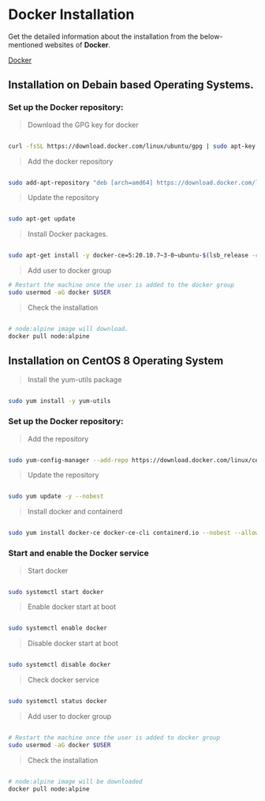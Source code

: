 # Docker Installation


Get the detailed information about the installation from the below-mentioned websites of **Docker**.

[Docker](https://docs.docker.com/)

## Installation on Debain based Operating Systems.

### Set up the Docker repository:

> Download the GPG key for docker

```bash

curl -fsSL https://download.docker.com/linux/ubuntu/gpg | sudo apt-key add -

```


> Add the docker repository

```bash

sudo add-apt-repository "deb [arch=amd64] https://download.docker.com/linux/ubuntu $(lsb_release -cs) stable"

```

> Update the repository

```bash

sudo apt-get update

```


> Install Docker packages.

```bash

sudo apt-get install -y docker-ce=5:20.10.7~3-0~ubuntu-$(lsb_release -cs)

```


> Add user to docker group
```bash
# Restart the machine once the user is added to the docker group
sudo usermod -aG docker $USER
```

> Check the installation
```bash

# node:alpine image will download.
docker pull node:alpine
```



## Installation on CentOS 8 Operating System


> Install the yum-utils package 

```bash

sudo yum install -y yum-utils

```


### Set up the Docker repository:

> Add the repository

```bash

sudo yum-config-manager --add-repo https://download.docker.com/linux/centos/docker-ce.repo

```


> Update the repository

```bash

sudo yum update -y --nobest

```


> Install docker and containerd

```bash

sudo yum install docker-ce docker-ce-cli containerd.io --nobest --allowerasing

```


### Start and enable the Docker service

> Start docker

```bash

sudo systemctl start docker

```


> Enable docker start at boot

```bash

sudo systemctl enable docker

```


> Disable docker start at boot

```bash

sudo systemctl disable docker

```


> Check docker service

```bash

sudo systemctl status docker

```


> Add user to docker group
```bash

# Restart the machine once the user is added to docker group
sudo usermod -aG docker $USER
```


> Check the installation
```bash

# node:alpine image will be downloaded
docker pull node:alpine
```
